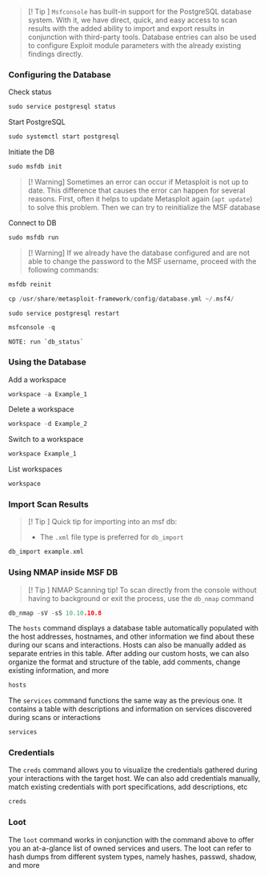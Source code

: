 >[! Tip ] `Msfconsole` has built-in support for the PostgreSQL database system. With it, we have direct, quick, and easy access to scan results with the added ability to import and export results in conjunction with third-party tools. Database entries can also be used to configure Exploit module parameters with the already existing findings directly.

### Configuring the Database

Check status
```go
sudo service postgresql status
```

Start PostgreSQL
```go
sudo systemctl start postgresql
```

Initiate the DB
```go
sudo msfdb init
```

>[! Warning] Sometimes an error can occur if Metasploit is not up to date. This difference that causes the error can happen for several reasons. First, often it helps to update Metasploit again (`apt update`) to solve this problem. Then we can try to reinitialize the MSF database
>

Connect to DB
```go
sudo msfdb run
```

>[! Warning] If we already have the database configured and are not able to change the password to the MSF username, proceed with the following commands:

```go
msfdb reinit
```

```go
cp /usr/share/metasploit-framework/config/database.yml ~/.msf4/
```

```go
sudo service postgresql restart
```

```go
msfconsole -q
```

	NOTE: run `db_status`





### Using the Database

Add a workspace
```go
workspace -a Example_1
```

Delete a workspace
```go
workspace -d Example_2
```

Switch to a workspace
```go
workspace Example_1
```

List workspaces
```go
workspace
```

### Import Scan Results

>[! Tip ] Quick tip for importing into an msf db:
>- The `.xml` file type is preferred for `db_import`


```go
db_import example.xml
```


### Using NMAP inside MSF DB

>[! Tip ] NMAP Scanning tip!
> To scan directly from the console without having to background or exit the process, use the `db_nmap` command


```go
db_nmap -sV -sS 10.10.10.8
```

The `hosts` command displays a database table automatically populated with the host addresses, hostnames, and other information we find about these during our scans and interactions. Hosts can also be manually added as separate entries in this table. After adding our custom hosts, we can also organize the format and structure of the table, add comments, change existing information, and more
```go
hosts
```


The `services` command functions the same way as the previous one. It contains a table with descriptions and information on services discovered during scans or interactions
```go
services
```


### Credentials

The `creds` command allows you to visualize the credentials gathered during your interactions with the target host. We can also add credentials manually, match existing credentials with port specifications, add descriptions, etc

```go
creds
```

### Loot

The `loot` command works in conjunction with the command above to offer you an at-a-glance list of owned services and users. The loot can refer to hash dumps from different system types, namely hashes, passwd, shadow, and more


